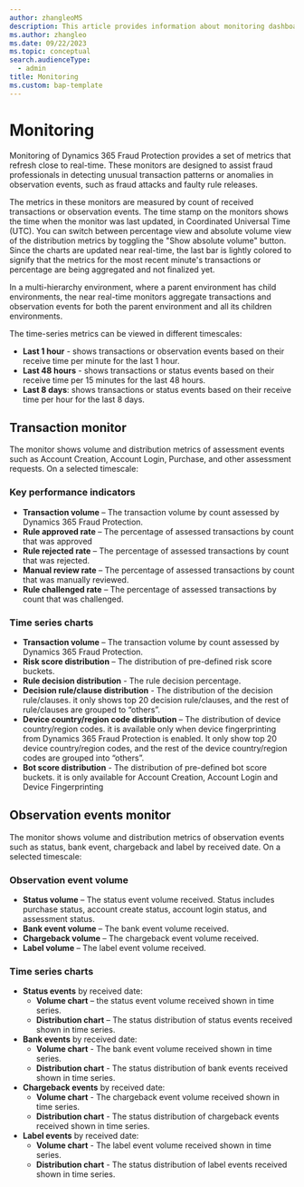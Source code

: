```yaml
---
author: zhangleoMS
description: This article provides information about monitoring dashboards in Dynamics 365 Fraud Protection.
ms.author: zhangleo
ms.date: 09/22/2023
ms.topic: conceptual
search.audienceType:
  - admin
title: Monitoring
ms.custom: bap-template
---
```

# Monitoring
Monitoring of Dynamics 365 Fraud Protection provides a set of metrics that refresh close to real-time. These monitors are designed to assist fraud professionals in detecting unusual transaction patterns or anomalies in observation events, such as fraud attacks and faulty rule releases.

The metrics in these monitors are measured by count of received transactions or observation events. The time stamp on the monitors shows the time when the monitor was last updated, in Coordinated Universal Time (UTC). You can switch between percentage view and absolute volume view of the distribution metrics by toggling the "Show absolute volume" button. Since the charts are updated near real-time, the last bar is lightly colored to signify that the metrics for the most recent minute's transactions or percentage are being aggregated and not finalized yet.

In a multi-hierarchy environment, where a parent environment has child environments, the near real-time monitors aggregate transactions and observation events for both the parent environment and all its children environments. 

The time-series metrics can be viewed in different timescales: 
- **Last 1 hour** - shows transactions or observation events based on their receive time per minute for the last 1 hour.
- **Last 48 hours** - shows transactions or status events based on their receive time per 15 minutes for the last 48 hours.
- **Last 8 days**: shows transactions or status events based on their receive time per hour for the last 8 days.

## Transaction monitor
The monitor shows volume and distribution metrics of assessment events such as Account Creation, Account Login, Purchase, and other assessment requests. On a selected timescale: 
### Key performance indicators
- **Transaction volume** – The transaction volume by count assessed by Dynamics 365 Fraud Protection.
- **Rule approved rate** – The percentage of assessed transactions by count that was approved 
- **Rule rejected rate** – The percentage of assessed transactions by count that was rejected.
- **Manual review rate** – The percentage of assessed transactions by count that was manually reviewed.
- **Rule challenged rate** – The percentage of assessed transactions by count that was challenged.
### Time series charts
- **Transaction volume** – The transaction volume by count assessed by Dynamics 365 Fraud Protection.
- **Risk score distribution** – The distribution of pre-defined risk score buckets.
- **Rule decision distribution** - The rule decision percentage.
- **Decision rule/clause distribution** - The distribution of the decision rule/clauses. it only shows top 20 decision rule/clauses, and the rest of rule/clauses are grouped to “others”.
- **Device country/region code distribution** – The distribution of device country/region codes. it is available only when device fingerprinting from Dynamics 365 Fraud Protection is enabled. It only show top 20 device country/region codes, and the rest of the device country/region codes are grouped into “others”.
- **Bot score distribution** - The distribution of pre-defined bot score buckets. it is only available for Account Creation, Account Login and Device Fingerprinting 

## Observation events monitor
The monitor shows volume and distribution metrics of observation events such as status, bank event, chargeback and label by received date. On a selected timescale:

### Observation event volume
- **Status volume** – The status event volume received. Status includes purchase status, account create status, account login status, and assessment status. 
- **Bank event volume** – The bank event volume received.
- **Chargeback volume** – The chargeback event volume received.
- **Label volume** – The label event volume received.

### Time series charts
- **Status events** by received date:
  - **Volume chart** – the status event volume received shown in time series.
  - **Distribution chart** – The status distribution of status events received shown in time series.
- **Bank events** by received date:
  - **Volume chart** - The bank event volume received shown in time series.
  - **Distribution chart** - The status distribution of bank events received shown in time series.
- **Chargeback events** by received date:
  - **Volume chart** - The chargeback event volume received shown in time series.
  - **Distribution chart** - The status distribution of chargeback events received shown in time series.
- **Label events** by received date:
  - **Volume chart** - The label event volume received shown in time series.
  - **Distribution chart** - The status distribution of label events received shown in time series.

